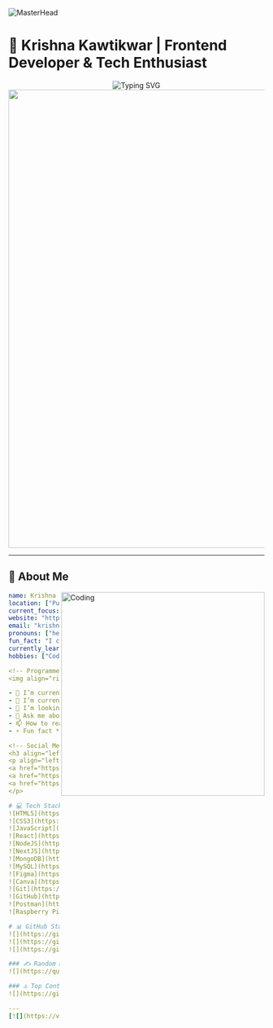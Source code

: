<!-- Web Dev Banner -->
![MasterHead](https://user-images.githubusercontent.com/80781196/190216139-7697aa5a-c9a0-4bd6-80bf-3aca76a2e1c8.gif)

<!-- Your Info. -->
# 🚀 Krishna Kawtikwar | Frontend Developer & Tech Enthusiast  

<div align="center">  
  <img src="https://readme-typing-svg.herokuapp.com?font=JetBrains+Mono&weight=600&size=35&duration=3000&pause=1000&color=00D9FF&center=true&vCenter=true&multiline=true&width=800&height=100&lines=Frontend+Developer;Full-Stack+Developer;Tech+Explorer" alt="Typing SVG" />  
</div>  

<div align="center">  
  <img src="https://user-images.githubusercontent.com/74038190/212284100-561aa473-3905-4a80-b561-0d28506553ee.gif" width="900">  
</div>  

---

## 🌟 About Me  

<img align="right" alt="Coding" width="400" src="https://user-images.githubusercontent.com/74038190/229223263-cf2e4b07-2615-4f87-9c38-e37600f8381a.gif">  

```yaml
name: Krishna Kawtikwar
location: ["Pune", "India"]
current_focus: "Frontend Development & SaaS Projects"
website: "https://krishnakawtikwar.vercel.app"
email: "krishna.kawtikwar@gmail.com"
pronouns: ["he", "him"]
fun_fact: "I can turn coffee into beautiful UI designs!"
currently_learning: ["Advanced React Patterns", "TypeScript", "Next.js"]
hobbies: ["Coding", "Cricket", "UI Design", "Anime"]

<!-- Programmer GIF -->
<img align="right" alt="Coding" width="400" src="https://cdn.dribbble.com/users/1162077/screenshots/3848914/programmer.gif">

- 🔭 I’m currently working on **Smart Library System using RFID & Raspberry Pi Pico**
- 🌱 I’m currently learning **Next.js, MongoDB, and creative UI/UX workflows**
- 👯 I’m looking to collaborate on **IoT and web-based projects**
- 💬 Ask me about **Front-End Development, RFID, and creative tech projects**
- 📫 How to reach me **krishna.kawtikwar@gmail.com**
- ⚡ Fun fact **I blend hardware + software for real-world impact**

<!-- Social Media -->
<h3 align="left">Connect with me:</h3>
<p align="left">
<a href="https://x.com/krishna_kawtikwar" target="_blank"><img align="center" src="https://raw.githubusercontent.com/rahuldkjain/github-profile-readme-generator/master/src/images/icons/Social/twitter.svg" alt="X" height="30" width="40" /></a>
<a href="https://www.linkedin.com/in/krishna-kawtikwar" target="_blank"><img align="center" src="https://raw.githubusercontent.com/rahuldkjain/github-profile-readme-generator/master/src/images/icons/Social/linked-in-alt.svg" alt="LinkedIn" height="30" width="40" /></a>
<a href="https://www.instagram.com/mr.x_krishu" target="_blank"><img align="center" src="https://raw.githubusercontent.com/rahuldkjain/github-profile-readme-generator/master/src/images/icons/Social/instagram.svg" alt="Instagram" height="30" width="40" /></a>
</p>

# 💻 Tech Stack:
![HTML5](https://img.shields.io/badge/html5-%23E34F26.svg?style=for-the-badge&logo=html5&logoColor=white) 
![CSS3](https://img.shields.io/badge/css3-%231572B6.svg?style=for-the-badge&logo=css3&logoColor=white) 
![JavaScript](https://img.shields.io/badge/javascript-%23323330.svg?style=for-the-badge&logo=javascript&logoColor=%23F7DF1E) 
![React](https://img.shields.io/badge/react-%2320232a.svg?style=for-the-badge&logo=react&logoColor=%2361DAFB)
![NodeJS](https://img.shields.io/badge/node.js-6DA55F?style=for-the-badge&logo=node.js&logoColor=white)
![NextJS](https://img.shields.io/badge/Next-black?style=for-the-badge&logo=next.js&logoColor=white)
![MongoDB](https://img.shields.io/badge/MongoDB-%234ea94b.svg?style=for-the-badge&logo=mongodb&logoColor=white)
![MySQL](https://img.shields.io/badge/mysql-%2300f.svg?style=for-the-badge&logo=mysql&logoColor=white) 
![Figma](https://img.shields.io/badge/figma-%23F24E1E.svg?style=for-the-badge&logo=figma&logoColor=white)
![Canva](https://img.shields.io/badge/Canva-%2300C4CC.svg?style=for-the-badge&logo=Canva&logoColor=white) 
![Git](https://img.shields.io/badge/git-%23F05033.svg?style=for-the-badge&logo=git&logoColor=white) 
![GitHub](https://img.shields.io/badge/github-%23121011.svg?style=for-the-badge&logo=github&logoColor=white) 
![Postman](https://img.shields.io/badge/Postman-FF6C37?style=for-the-badge&logo=postman&logoColor=white) 
![Raspberry Pi](https://img.shields.io/badge/-Raspberry_Pi-C51A4A?style=for-the-badge&logo=Raspberry-Pi)

# 📊 GitHub Stats:
![](https://github-readme-stats.vercel.app/api?username=kira9130&theme=dark&hide_border=false&include_all_commits=false&count_private=false)<br/>
![](https://github-readme-streak-stats.herokuapp.com/?user=kira9130&theme=dark&hide_border=false)<br/>
![](https://github-readme-stats.vercel.app/api/top-langs/?username=kira9130&theme=dark&hide_border=false&include_all_commits=false&count_private=false&layout=compact)

### ✍️ Random Dev Quote
![](https://quotes-github-readme.vercel.app/api?type=horizontal&theme=radical)

### 🔝 Top Contributed Repo
![](https://github-contributor-stats.vercel.app/api?username=kira9130&limit=5&theme=dark&combine_all_yearly_contributions=true)

---
[![](https://visitcount.itsvg.in/api?id=kira9130&icon=0&color=0)](https://visitcount.itsvg.in)
